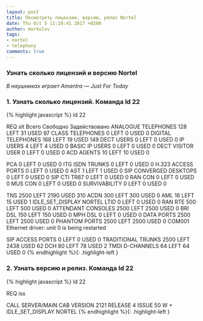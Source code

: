 ```yaml
---
layout: post
title: Посмотреть лицензии, версию, релиз Nortel
date: Thu Oct 5 11:10:41 2017 +0200
author: merkulov
tags:
- nortel
- telephony
comments: true
---
```

### Узнать сколько лицензий и версию Nortel

*В наушниках играет Amantra &mdash; Just For Today*

### 1. Узнать сколько лицензий. Команда __ld 22__
{% highlight javascript %}
ld 22 

REQ slt 
                        Всего        Свободно    Задействовано
ANALOGUE TELEPHONES      128    LEFT    31    USED    97 
CLASS TELEPHONES           0    LEFT     0    USED     0 
DIGITAL TELEPHONES       168    LEFT    19    USED   149 
DECT USERS                 0    LEFT     0    USED     0 
IP USERS                   4    LEFT     4    USED     0 
BASIC IP USERS             0    LEFT     0    USED     0 
DECT VISITOR USER          0    LEFT     0    USED     0 
ACD AGENTS                10    LEFT    10    USED     0 

PCA                        0    LEFT     0    USED     0 
ITG ISDN TRUNKS            0    LEFT     0    USED     0 
H.323 ACCESS PORTS         0    LEFT     0    USED     0 
AST                        1    LEFT     1    USED     0 
SIP CONVERGED DESKTOPS     0    LEFT     0    USED     0 
SIP CTI TR87               0    LEFT     0    USED     0 
RAN CON                    0    LEFT     0    USED     0 
MUS CON                    0    LEFT     0    USED     0 
SURVIVABILITY              0    LEFT     0    USED     0 

TNS                     2500    LEFT  2190    USED   310 
ACDN                     300    LEFT   300    USED     0 
AML                       16    LEFT    15    USED     1 
IDLE_SET_DISPLAY NORTEL 
LTID                       0    LEFT     0    USED     0 
RAN RTE                  500    LEFT   500    USED     0 
ATTENDANT CONSOLES      2500    LEFT  2500    USED     0 
BRI DSL                  150    LEFT   150    USED     0 
MPH DSL                    0    LEFT     0    USED     0 
DATA PORTS              2500    LEFT  2500    USED     0 
PHANTOM PORTS           2500    LEFT  2500    USED     0 
COM001 Ethernet driver: unit 0 is being restarted 

SIP ACCESS PORTS           0    LEFT     0    USED     0 
TRADITIONAL TRUNKS      2500    LEFT  2438    USED    62 
DCH                       80    LEFT    78    USED     2 
TMDI D-CHANNELS           64    LEFT    64    USED     0 
{% endhighlight %}{: .highlight-left }

### 2. Узнать версию и релиз. Команда __ld 22__
{% highlight javascript %}
ld 22 

REQ iss

CALL SERVER/MAIN CAB 
VERSION 2121 
RELEASE 4 
ISSUE 50 W  + 
IDLE_SET_DISPLAY NORTEL 
{% endhighlight %}{: .highlight-left }
